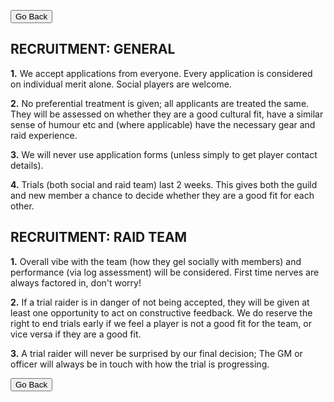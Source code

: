 <head>
<link rel="stylesheet" type="text/css" href="/css/main.css">
</head>

<button onclick="history.back()">Go Back</button>

## **RECRUITMENT: GENERAL** 

**1.**    We accept applications from everyone. Every application is considered on individual merit alone. Social players are welcome. 

**2.**    No preferential treatment is given; all applicants are treated the same. They will be assessed on whether they are a good cultural fit, have a similar sense of humour etc and (where applicable) have the necessary gear and raid experience. 

**3.**    We will never use application forms (unless simply to get player contact details). 

**4.**     Trials (both social and raid team) last 2 weeks. This gives both the guild and new member a chance to decide whether they are a good fit for each other.

## **RECRUITMENT: RAID TEAM**

**1.**    Overall vibe with the team (how they gel socially with members) and performance (via log assessment) will be considered. First time nerves are always factored in, don't worry! 

**2.**    If a trial raider is in danger of not being accepted, they will be given at least one opportunity to act on constructive feedback. We do reserve the right to end trials early if we feel a player is not a good fit for the team, or vice versa if they are a good fit.  

**3.**    A trial raider will never be surprised by our final decision; The GM or officer will always be in touch with how the trial is progressing.

<button onclick="history.back()">Go Back</button>
